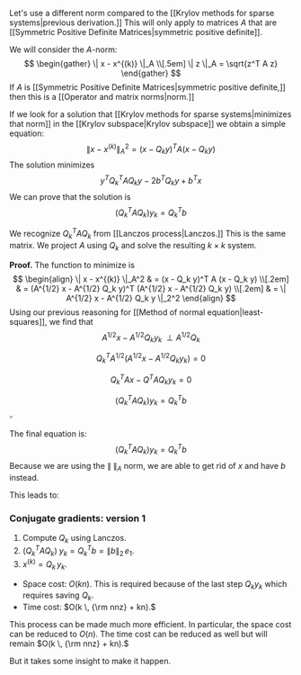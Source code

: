 Let's use a different norm compared to the [[Krylov methods for sparse systems|previous derivation.]] This will only apply to matrices $A$ that are [[Symmetric Positive Definite Matrices|symmetric positive definite]].

We will consider the $A$-norm:
$$
\begin{gather}
\| x - x^{(k)} \|_A \\[.5em]
\| z \|_A = \sqrt{z^T A z}
\end{gather}
$$
If $A$ is [[Symmetric Positive Definite Matrices|symmetric positive definite,]] then this is a [[Operator and matrix norms|norm.]]

If we look for a solution that [[Krylov methods for sparse systems|minimizes that norm]] in the [[Krylov subspace|Krylov subspace]] we obtain a simple equation:
$$
\| x - x^{(k)} \|_A^2 = (x - Q_k y)^T A (x - Q_k y)
$$
The solution minimizes 
$$
y^T Q_k^T A Q_k y  - 2 b^T Q_k y + b^T x
$$
We can prove that the solution is
$$
(Q_k^T A Q_k) y_k = Q_k^T b
$$

We recognize $Q_k^T A Q_k$ from [[Lanczos process|Lanczos.]] This is the same matrix. We project $A$ using $Q_k$ and solve the resulting $k \times k$ system.

**Proof.** The function to minimize is
$$
\begin{align}
\| x - x^{(k)} \|_A^2 & = (x - Q_k y)^T A (x - Q_k y) \\[.2em]
& = (A^{1/2} x - A^{1/2} Q_k y)^T (A^{1/2} x - A^{1/2} Q_k y) \\[.2em]
& = \| A^{1/2} x - A^{1/2} Q_k y \|_2^2
\end{align}
$$
Using our previous reasoning for [[Method of normal equation|least-squares]], we find that
$$
A^{1/2} x - A^{1/2} Q_k y_k  \; \perp A^{1/2} Q_k
$$

$$Q_k^T A^{1/2} ( A^{1/2} x - A^{1/2} Q_k y_k) = 0$$

$$Q_k^T A x - Q^T A Q_k y_k = 0$$

$$(Q_k^T A Q_k) y_k = Q_k^T b$$
$\square$

The final equation is:
$$
(Q_k^T A Q_k) y_k = Q_k^T b
$$
Because we are using the $\| \; \|_A$ norm, we are able to get rid of $x$ and have $b$ instead.

This leads to:

### Conjugate gradients: version 1

1. Compute $Q_k$ using Lanczos.
2. $(Q_k^T A Q_k) \; y_k = Q_k^T b = \|b\|_2 \, e_1.$
3. $x^{(k)} = Q_k \, y_k.$

- Space cost: $O(kn).$ This is required because of the last step $Q_k y_k$ which requires saving $Q_k$.
- Time cost: $O(k \, {\rm nnz} + kn).$

This process can be made much more efficient. In particular, the space cost can be reduced to $O(n)$. The time cost can be reduced as well but will remain $O(k \, {\rm nnz} + kn).$

But it takes some insight to make it happen.